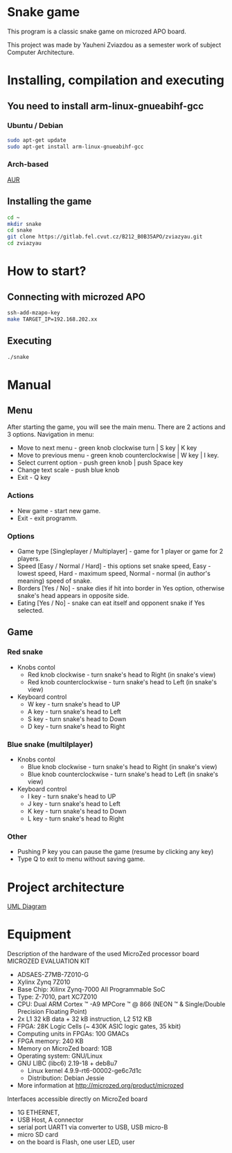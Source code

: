 # Snake game
This program is a classic snake game on microzed APO board.

This project was made by Yauheni Zviazdou as a semester work of subject Computer Architecture.

# Installing, compilation and executing
## You need to install arm-linux-gnueabihf-gcc
### Ubuntu / Debian
```bash
sudo apt-get update
sudo apt-get install arm-linux-gnueabihf-gcc
```
### Arch-based
[AUR](https://aur.archlinux.org/packages/arm-linux-gnueabihf-gcc)

## Installing the game
```bash
cd ~
mkdir snake
cd snake
git clone https://gitlab.fel.cvut.cz/B212_B0B35APO/zviazyau.git
cd zviazyau
```

# How to start?

## Connecting with microzed APO
```bash
ssh-add-mzapo-key
make TARGET_IP=192.168.202.xx
```

## Executing
```bash
./snake
```



# Manual
## Menu 
After starting the game, you will see the main menu. There are 2 actions and 3 options.
Navigation in menu:
* Move to next menu - green knob clockwise turn | S key | K key
* Move to previous menu - green knob сounterclockwise | W key | I key.
* Select current option - push green knob | push Space key
* Change text scale - push blue knob
* Exit - Q key
 
### Actions
* New game - start new game.
* Exit - exit programm.
### Options
* Game type [Singleplayer / Multiplayer] - game for 1 player or game for 2 players.
* Speed [Easy / Normal / Hard] - this options set snake speed, Easy - lowest speed, Hard - maximum speed, Normal - normal (in author's meaning) speed of snake.
* Borders [Yes / No] - snake dies if hit into border in Yes option, otherwise snake's head appears in opposite side.
* Eating [Yes / No] - snake can eat itself and opponent snake if Yes selected.

## Game
### Red snake
* Knobs contol
  * Red knob clockwise - turn snake's head to Right (in snake's view)
  * Red knob сounterclockwise - turn snake's head to
    Left (in snake's view)
* Keyboard control
  * W key - turn snake's head to UP
  * A key - turn snake's head to Left
  * S key - turn snake's head to Down
  * D key - turn snake's head to Right

### Blue snake (multilplayer)
* Knobs contol
  * Blue knob clockwise - turn snake's head to Right (in snake's view)
  * Blue knob сounterclockwise - turn snake's head to
    Left (in snake's view)
* Keyboard control
  * I key - turn snake's head to UP
  * J key - turn snake's head to Left
  * K key - turn snake's head to Down
  * L key - turn snake's head to Right

### Other
* Pushing P key you can pause the game (resume by clicking any key)
* Type Q to exit to menu without saving game.

# Project architecture

[UML Diagram](https://gitlab.fel.cvut.cz/B212_B0B35APO/zviazyau/-/blob/main/snake_diagram.pdf)

# Equipment
Description of the hardware of the used MicroZed processor board
MICROZED EVALUATION KIT
* ADSAES-Z7MB-7Z010-G
* Xylinx Zynq 7Z010
* Base Chip: Xilinx Zynq-7000 All Programmable SoC
* Type: Z-7010, part XC7Z010
* CPU: Dual ARM Cortex ™ -A9 MPCore ™ @ 866 (NEON ™ & Single/Double Precision
Floating Point)
* 2x L1 32 kB data + 32 kB instruction, L2 512 KB
* FPGA: 28K Logic Cells (~ 430K ASIC logic gates, 35 kbit)
* Computing units in FPGAs: 100 GMACs
* FPGA memory: 240 KB
* Memory on MicroZed board: 1GB
* Operating system: GNU/Linux
* GNU LIBC (libc6) 2.19-18 + deb8u7
  * Linux kernel 4.9.9-rt6-00002-ge6c7d1c
  * Distribution: Debian Jessie
* More information at http://microzed.org/product/microzed

Interfaces accessible directly on MicroZed board
* 1G ETHERNET,
* USB Host, A connector
* serial port UART1 via converter to USB, USB micro-B
* micro SD card
* on the board is Flash, one user LED, user 
